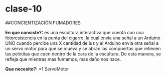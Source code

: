 # clase-10

##CONCIENTIZACIÓN FUMADORES

**En que consiste?:** es una escultura interactiva que cuenta con una fotoresistencia en la punta del cigarro, la cual envia una señal a un Arduino UNO cuando percibe una X cantidad de luz y el Arduino envia otra señal a un servo motor para que se mueva y se abran las compuertas que retienen las pelotitas que caen dentro de la cara de la escultura. De esta manera, se refleja que mientras mas fumamos, mas daño nos hace. 

**Que necesito?:**
*1 ServoMotor
